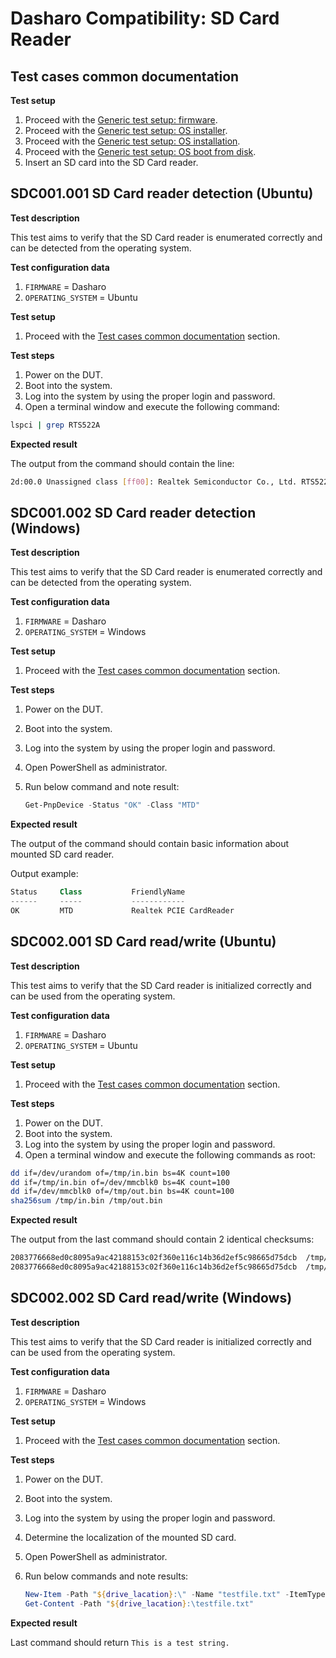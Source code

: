 # Dasharo Compatibility: SD Card Reader

## Test cases common documentation

**Test setup**

1. Proceed with the
    [Generic test setup: firmware](../generic-test-setup.md#firmware).
1. Proceed with the
    [Generic test setup: OS installer](../generic-test-setup.md#os-installer).
1. Proceed with the
    [Generic test setup: OS installation](../generic-test-setup.md#os-installation).
1. Proceed with the
    [Generic test setup: OS boot from disk](../generic-test-setup.md#os-boot-from-disk).
1. Insert an SD card into the SD Card reader.

## SDC001.001 SD Card reader detection (Ubuntu)

**Test description**

This test aims to verify that the SD Card reader is enumerated correctly and
can be detected from the operating system.

**Test configuration data**

1. `FIRMWARE` = Dasharo
1. `OPERATING_SYSTEM` = Ubuntu

**Test setup**

1. Proceed with the
    [Test cases common documentation](#test-cases-common-documentation) section.

**Test steps**

1. Power on the DUT.
1. Boot into the system.
1. Log into the system by using the proper login and password.
1. Open a terminal window and execute the following command:

```bash
lspci | grep RTS522A
```

**Expected result**

The output from the command should contain the line:

```bash
2d:00.0 Unassigned class [ff00]: Realtek Semiconductor Co., Ltd. RTS522A PCI Express Card Reader (rev 01)
```

## SDC001.002 SD Card reader detection (Windows)

**Test description**

This test aims to verify that the SD Card reader is enumerated correctly and
can be detected from the operating system.

**Test configuration data**

1. `FIRMWARE` = Dasharo
1. `OPERATING_SYSTEM` = Windows

**Test setup**

1. Proceed with the
    [Test cases common documentation](#test-cases-common-documentation) section.

**Test steps**

1. Power on the DUT.
1. Boot into the system.
1. Log into the system by using the proper login and password.
1. Open PowerShell as administrator.
1. Run below command and note result:

    ```PowerShell
    Get-PnpDevice -Status "OK" -Class "MTD"
    ```

**Expected result**

The output of the command should contain basic information about mounted
SD card reader.

Output example:

```PowerShell
Status     Class           FriendlyName
------     -----           ------------
OK         MTD             Realtek PCIE CardReader
```

## SDC002.001 SD Card read/write (Ubuntu)

**Test description**

This test aims to verify that the SD Card reader is initialized correctly and
can be used from the operating system.

**Test configuration data**

1. `FIRMWARE` = Dasharo
1. `OPERATING_SYSTEM` = Ubuntu

**Test setup**

1. Proceed with the
    [Test cases common documentation](#test-cases-common-documentation) section.

**Test steps**

1. Power on the DUT.
1. Boot into the system.
1. Log into the system by using the proper login and password.
1. Open a terminal window and execute the following commands as root:

```bash
dd if=/dev/urandom of=/tmp/in.bin bs=4K count=100
dd if=/tmp/in.bin of=/dev/mmcblk0 bs=4K count=100
dd if=/dev/mmcblk0 of=/tmp/out.bin bs=4K count=100
sha256sum /tmp/in.bin /tmp/out.bin
```

**Expected result**

The output from the last command should contain 2 identical checksums:

```bash
2083776668ed0c8095a9ac42188153c02f360e116c14b36d2ef5c98665d75dcb  /tmp/in.bin
2083776668ed0c8095a9ac42188153c02f360e116c14b36d2ef5c98665d75dcb  /tmp/out.bin
```

## SDC002.002 SD Card read/write (Windows)

**Test description**

This test aims to verify that the SD Card reader is initialized correctly and
can be used from the operating system.

**Test configuration data**

1. `FIRMWARE` = Dasharo
1. `OPERATING_SYSTEM` = Windows

**Test setup**

1. Proceed with the
    [Test cases common documentation](#test-cases-common-documentation) section.

**Test steps**

1. Power on the DUT.
1. Boot into the system.
1. Log into the system by using the proper login and password.
1. Determine the localization of the mounted SD card.
1. Open PowerShell as administrator.
1. Run below commands and note results:

    ```powershell
    New-Item -Path "${drive_lacation}:\" -Name "testfile.txt" -ItemType "file" -Value "This is a test string."
    Get-Content -Path "${drive_lacation}:\testfile.txt"
    ```

**Expected result**

Last command should return `This is a test string.`
